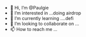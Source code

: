 - 👋 Hi, I’m @Paulgie
- 👀 I’m interested in ...doing airdrop
- 🌱 I’m currently learning ....defi
- 💞️ I’m looking to collaborate on ...
- 📫 How to reach me ...

<!---
Paulgie/Paulgie is a ✨ special ✨ repository because its `README.md` (this file) appears on your GitHub profile.
You can click the Preview link to take a look at your changes.
--->
